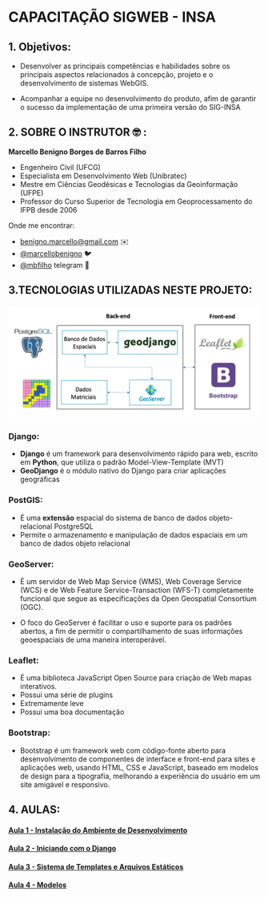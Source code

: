 # CAPACITAÇÃO SIGWEB - INSA

## 1. Objetivos:


* Desenvolver as principais competências e habilidades sobre os principais aspectos relacionados à concepção, projeto e o desenvolvimento de sistemas WebGIS.

* Acompanhar a equipe no desenvolvimento do produto, afim de garantir o sucesso da implementação de uma primeira versão do SIG-INSA



## 2. SOBRE O INSTRUTOR 🤓 :

**Marcello Benigno Borges de Barros Filho**

- Engenheiro Civil (UFCG)
- Especialista em Desenvolvimento Web (Unibratec)
- Mestre em Ciências Geodésicas e Tecnologias da Geoinformação (UFPE)
- Professor do Curso Superior de Tecnologia em Geoprocessamento do IFPB desde 2006

Onde me encontrar:

- benigno.marcello@gmail.com ✉️
- [@marcellobenigno](https://twitter.com/marcellobenigno) 🐦 
- [@mbfilho](https://t.me/mbfilho)  telegram 💬


## 3.TECNOLOGIAS UTILIZADAS NESTE PROJETO:

![](imgs/arquitetura.png)

### Django:

 - **Django** é um framework para desenvolvimento rápido para web, escrito em **Python**, que utiliza o padrão Model-View-Template (MVT)
 - **GeoDjango** é o módulo nativo do Django para criar aplicações geográficas

### PostGIS:

- É uma **extensão** espacial do sistema de banco de dados objeto-relacional PostgreSQL
- Permite o armazenamento e manipulação de dados espaciais em um banco de dados objeto relacional

### GeoServer:

- É um servidor de Web Map Service (WMS), Web Coverage Service (WCS) e de Web Feature Service-Transaction (WFS-T) completamente funcional que segue as especificações da Open Geospatial Consortium (OGC).

- O foco do GeoServer é facilitar o uso e suporte para os padrões abertos, a fim de permitir o compartilhamento de suas informações geoespaciais de uma maneira interoperável.

### Leaflet:

- É uma biblioteca JavaScript Open Source  para criação de Web mapas interativos.
- Possui uma série de plugins
- Extremamente leve
- Possui uma boa documentação

### Bootstrap:

- Bootstrap é um framework web com código-fonte aberto para desenvolvimento de componentes de interface e front-end para sites e aplicações web, usando HTML, CSS e JavaScript, baseado em modelos de design para a tipografia, melhorando a experiência do usuário em um site amigável e responsivo.

## 4. AULAS:

#### [Aula 1 - Instalação do Ambiente de Desenvolvimento][1]
#### [Aula 2 - Iniciando com o Django][2]
#### [Aula 3 - Sistema de Templates e Arquivos Estáticos][3]
#### [Aula 4 - Modelos][4]


[1]:docs/instalacao.md
[2]:docs/iniciando-com-django.md
[3]:docs/sistema-templates.md
[4]:docs/models.md
